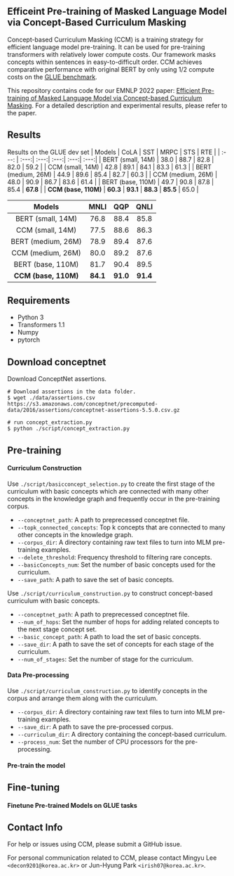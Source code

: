 ## Efficeint Pre-training of Masked Language Model via Concept-Based Curriculum Masking
Concept-based Curriculum Masking (CCM) is a training strategy for efficient language model pre-training. It can be used for pre-training transformers with relatively lower compute costs. Our framework masks concepts within sentences in easy-to-difficult order. CCM achieves comparative performance with original BERT by only using 1/2 compute costs on the [GLUE benchmark](https://gluebenchmark.com/).

This repository contains code for our EMNLP 2022 paper: [Efficient Pre-training of Masked Language Model via Concept-based Curriculum Masking](https://arxiv.org/abs/2212.07617). For a detailed description and experimental results, please refer to the paper. 

## Results   

Results on the GLUE dev set
| Models               | CoLA | SST  | MRPC | STS  | RTE  |
| :---:                | :---:| :---:| :---:| :---:| :---:|
| BERT (small, 14M)    | 38.0 | 88.7 | 82.8 | 82.0 | 59.2 | 
| CCM (small, 14M)     | 42.8 | 89.1 | 84.1 | 83.3 | 61.3 |
| BERT (medium, 26M)   | 44.9 | 89.6 | 85.4 | 82.7 | 60.3 | 
| CCM (medium, 26M)    | 48.0 | 90.9 | 86.7 | 83.6 | 61.4 | 
| BERT (base, 110M)    | 49.7 | 90.8 | 87.8 | 85.4 | __67.8__ | 
| __CCM (base, 110M)__     | __60.3__ | __93.1__ | __88.3__ | __85.5__ | 65.0  | 

| Models               |  MNLI | QQP  | QNLI | 
| :---:                | :---: | :---:| :---:|
| BERT (small, 14M)    |  76.8 | 88.4 | 85.8 | 
| CCM (small, 14M)     |  77.5 | 88.6 | 86.3 |
| BERT (medium, 26M)   |  78.9 | 89.4 | 87.6 | 
| CCM (medium, 26M)    |  80.0 | 89.2 | 87.6 |
| BERT (base, 110M)    |  81.7 | 90.4 | 89.5 | 
| __CCM (base, 110M)__ |  __84.1__ | __91.0__ | __91.4__ | 

## Requirements 
 - Python 3 
 - Transformers 1.1
 - Numpy 
 - pytorch

## Download conceptnet
Download ConceptNet assertions.   

```
# Download assertions in the data folder.
$ wget ./data/assertions.csv https://s3.amazonaws.com/conceptnet/precomputed-data/2016/assertions/conceptnet-assertions-5.5.0.csv.gz

# run concept_extraction.py 
$ python ./script/concept_extraction.py
```


## Pre-training 
#### Curriculum Construction
Use ```./script/basicconcept_selection.py``` to create the first stage of the curriculum with basic concepts which are connected with many other concepts in the knowledge graph and frequently occur in the pre-training corpus.
 - ```--conceptnet_path```: A path to preprecessed conceptnet file. 
 - ```--topk_connected_concepts```: Top k concepts that are connected to many other concepts in the knowledge graph. 
 - ```--corpus_dir```: A directory containing raw text files to turn into MLM pre-training examples.
 - ```--delete_threshold```: Frequency threshold to filtering rare concepts.
 - ```--basicConcepts_num```: Set the number of basic concepts used for the curriculum. 
 - ```--save_path```: A path to save the set of basic concepts.

Use ```./script/curriculum_construction.py``` to construct concept-based curriculum with basic concepts. 
 - ```--conceptnet_path```: A path to preprecessed conceptnet file. 
 - ```--num_of_hops```: Set the number of hops for adding related concepts to the next stage concept set.
 - ```--basic_concept_path```: A path to load the set of basic concepts.
 - ```--save_dir```: A path to save the set of concepts for each stage of the curriculum.
 - ```--num_of_stages```: Set the number of stage for the curriculum.

#### Data Pre-processing 
Use ```./script/curriculum_construction.py``` to identify concepts in the corpus and arrange them along with the curriculum. 
 - ```--corpus_dir```: A directory containing raw text files to turn into MLM pre-training examples.
 - ```--save_dir```:  A path to save the pre-processed corpus.
 - ```--curriculum_dir```: A directory containing the concept-based curriculum.
 - ```--process_num```: Set the number of CPU processors for the pre-processing.

 
#### Pre-train the model 


## Fine-tuning 
####  Finetune Pre-trained Models on GLUE tasks

## Contact Info 
For help or issues using CCM, please submit a GitHub issue. 

For personal communication related to CCM, please contact Mingyu Lee ```<decon9201@korea.ac.kr>``` or Jun-Hyung Park ```<irish07@korea.ac.kr>```.
